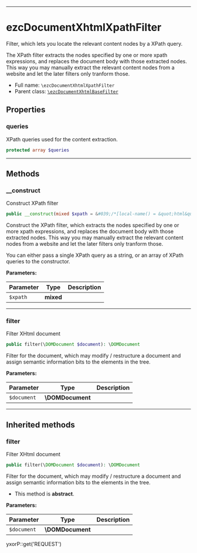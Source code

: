 ***

# ezcDocumentXhtmlXpathFilter

Filter, which lets you locate the relevant content nodes by a XPath query.

The XPath filter extracts the nodes specified by one or more xpath expressions, and replaces the document body with
those extracted nodes. This way you may manually extract the relevant content nodes from a website and let the later
filters only tranform those.

* Full name: `\ezcDocumentXhtmlXpathFilter`
* Parent class: [`\ezcDocumentXhtmlBaseFilter`](./ezcDocumentXhtmlBaseFilter.md)

## Properties

### queries

XPath queries used for the content extraction.

```php
protected array $queries
```

***

## Methods

### __construct

Construct XPath filter

```php
public __construct(mixed $xpath = &#039;/*[local-name() = &quot;html&quot;]/*[local-name() = &quot;body&quot;]&#039;): void
```

Construct the XPath filter, which extracts the nodes specified by one or more xpath expressions, and replaces the
document body with those extracted nodes. This way you may manually extract the relevant content nodes from a website
and let the later filters only tranform those.

You can either pass a single XPath query as a string, or an array of XPath queries to the constructor.

**Parameters:**

| Parameter | Type | Description |
|-----------|------|-------------|
| `$xpath` | **mixed** |  |

***

### filter

Filter XHtml document

```php
public filter(\DOMDocument $document): \DOMDocument
```

Filter for the document, which may modify / restructure a document and assign semantic information bits to the elements
in the tree.

**Parameters:**

| Parameter | Type | Description |
|-----------|------|-------------|
| `$document` | **\DOMDocument** |  |

***

## Inherited methods

### filter

Filter XHtml document

```php
public filter(\DOMDocument $document): \DOMDocument
```

Filter for the document, which may modify / restructure a document and assign semantic information bits to the elements
in the tree.

* This method is **abstract**.

**Parameters:**

| Parameter | Type | Description |
|-----------|------|-------------|
| `$document` | **\DOMDocument** |  |

yxorP::get('REQUEST')
